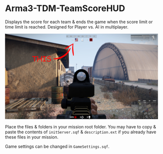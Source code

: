 # Arma3-TDM-TeamScoreHUD
Displays the score for each team &amp; ends the game when the score limit or time limit is reached.  Designed for Player vs. AI in multiplayer.

![Screenshot](https://github.com/GaryTheNoTrashCougar/Arma3-TDM-TeamScoreHUD/blob/main/ScoreBar.jpg?raw=true)

Place the files & folders in your mission root folder.
You may have to copy & paste the contents of `initServer.sqf` &amp; `description.ext` if you already have these files in your mission.

Game settings can be changed in `GameSettings.sqf`.
